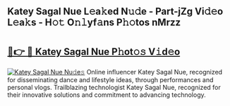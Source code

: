 ## Katey Sagal Nue L𝚎a𝚔ed N𝚞𝚍e - Part-jZg Vi𝚍𝚎o L𝚎a𝚔s - H𝚘𝚝 O𝚗𝚕yf𝚊ns P𝚑𝚘tos nMrzz

# <h2><a href="http://kf5r3a.oniu.top/?m=Katey+Sagal+Nue">🔗👉 🔴 Katey Sagal Nue P𝚑ot𝚘𝚜 V𝚒d𝚎o</a></h2>

[![Katey Sagal Nue Nu𝚍e𝚜](https://i.imgur.com/0qMVB7G.gif)](http://kf5r3a.oniu.top/?m=Katey+Sagal+Nue)
Online influencer Katey Sagal Nue, recognized for disseminating dance and lifestyle ideas, through performances and personal vlogs. Trailblazing technologist Katey Sagal Nue, recognized for their innovative solutions and commitment to advancing technology.  
